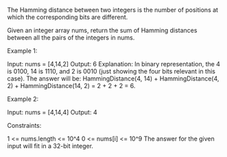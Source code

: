 The Hamming distance between two integers is the number of positions at which
the corresponding bits are different.

Given an integer array nums, return the sum of Hamming distances between all
the pairs of the integers in nums.


Example 1:


Input: nums = [4,14,2]
Output: 6
Explanation: In binary representation, the 4 is 0100, 14 is 1110, and 2 is
0010 (just
showing the four bits relevant in this case).
The answer will be:
HammingDistance(4, 14) + HammingDistance(4, 2) + HammingDistance(14, 2) = 2 +
2 + 2 = 6.


Example 2:


Input: nums = [4,14,4]
Output: 4



Constraints:


1 <= nums.length <= 10^4
0 <= nums[i] <= 10^9
The answer for the given input will fit in a 32-bit integer.




